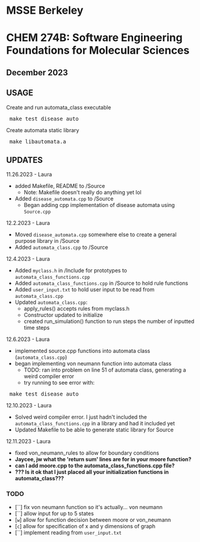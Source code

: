 # MSSE Berkeley
# CHEM 274B: Software Engineering Foundations for Molecular Sciences
## December 2023

## USAGE
Create and run automata_class executable
<pre> make test_disease_auto</pre>

Create automata static library
<pre> make libautomata.a </pre>

## UPDATES

11.26.2023 - Laura
- added Makefile, README to /Source
    - Note: Makefile doesn't really do anything yet lol
- Added `disease_automata.cpp` to /Source
    -  Began adding cpp implementation of disease automata using `Source.cpp`

12.2.2023 - Laura
- Moved `disease_automata.cpp` somewhere else to create a general purpose library in /Source 
- Added `automata_class.cpp` to /Source 

12.4.2023 - Laura
- Added `myclass.h` in /Include for prototypes to `automata_class_functions.cpp`
- Added `automata_class_functions.cpp` in /Source to hold rule functions
- Added `user_input.txt` to hold user input to be read from `automata_class.cpp`
- Updated `automata_class.cpp`:
    - apply_rules() accepts rules from myclass.h
    - Constructor updated to initialize
    - created run_simulation() function to run steps the number of inputted time steps

12.6.2023 - Laura
- implemented source.cpp functions into automata class (`automata_class.cpp`)
- began implementing von neumann function into automata class
    - TODO: ran into problem on line 51 of automata class, generating a weird compiler error
    - try running to see error with:
<pre> make test_disease_auto </pre>

12.10.2023 - Laura
- Solved weird compiler error. I just hadn't included the `automata_class_functions.cpp` in a library and had it included yet
- Updated Makefile to be able to generate static library for Source

12.11.2023 - Laura
- fixed von_neumann_rules to allow for boundary conditions
- __Jaycee, jw what the 'return sum' lines are for in your moore function?__
- __can I add moore.cpp to the automata_class_functions.cpp file?__
- __??? Is it ok that I just placed all your initialization functions in automata_class???__
### TODO
- [``] fix von neumann function so it's actually... von neumann
- [``] allow input for up to 5 states
- [`w`] allow for function decision between moore or von_neumann
- [`c`] allow for specification of x and y dimensions of graph
- [``] implement reading from `user_input.txt`
